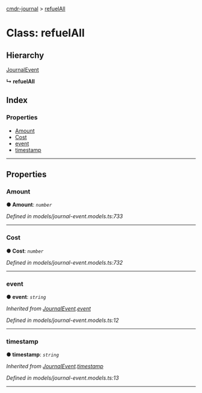 [cmdr-journal](../README.md) > [refuelAll](../classes/refuelall.md)



# Class: refuelAll

## Hierarchy


 [JournalEvent](journalevent.md)

**↳ refuelAll**







## Index

### Properties

* [Amount](refuelall.md#amount)
* [Cost](refuelall.md#cost)
* [event](refuelall.md#event)
* [timestamp](refuelall.md#timestamp)



---
## Properties
<a id="amount"></a>

###  Amount

**●  Amount**:  *`number`* 

*Defined in models/journal-event.models.ts:733*





___

<a id="cost"></a>

###  Cost

**●  Cost**:  *`number`* 

*Defined in models/journal-event.models.ts:732*





___

<a id="event"></a>

###  event

**●  event**:  *`string`* 

*Inherited from [JournalEvent](journalevent.md).[event](journalevent.md#event)*

*Defined in models/journal-event.models.ts:12*





___

<a id="timestamp"></a>

###  timestamp

**●  timestamp**:  *`string`* 

*Inherited from [JournalEvent](journalevent.md).[timestamp](journalevent.md#timestamp)*

*Defined in models/journal-event.models.ts:13*





___


